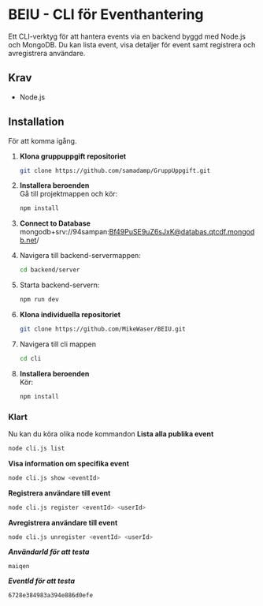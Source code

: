 # BEIU - CLI för Eventhantering

Ett CLI-verktyg för att hantera events via en backend byggd med Node.js och MongoDB. Du kan lista event, visa detaljer för event samt registrera och avregistrera användare.

## Krav

* Node.js

 ## Installation

För att komma igång.



1. **Klona gruppuppgift repositoriet**  
   ```bash
   git clone https://github.com/samadamp/GruppUppgift.git
   ```

2. **Installera beroenden**  
   Gå till projektmappen och kör:
   ```bash
   npm install
   ```

3. **Connect to Database** 
   mongodb+srv://94sampan:Bf49PuSE9uZ6sJxK@databas.qtcdf.mongodb.net/


4. Navigera till backend-servermappen:
   ```bash
   cd backend/server
   ```
5. Starta backend-servern:
   ```bash
   npm run dev
   ```
6. **Klona individuella repositoriet**
   ```bash
   git clone https://github.com/MikeWaser/BEIU.git
   ```
7. Navigera till cli mappen
   ```bash
   cd cli
   ```
8. **Installera beroenden**  
  Kör:
   ```bash
   npm install
   ```
### Klart
Nu kan du köra olika node kommandon
**Lista alla publika event**
```bash
node cli.js list
```
**Visa information om specifika event**
```bash
node cli.js show <eventId>
```
**Registrera användare till event**
```bash
node cli.js register <eventId> <userId>
```
**Avregistrera användare till event**
```bash
node cli.js unregister <eventId> <userId>
```

***AnvändarId för att testa***
```
maiqen
```
***EventId för att testa***
```
6728e384983a394e886d0efe
```
